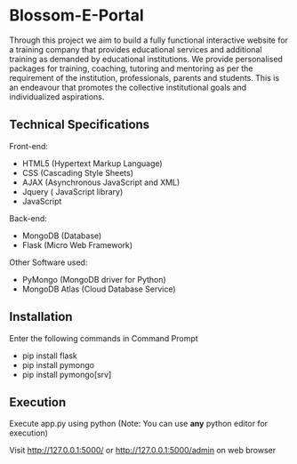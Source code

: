 # Blossom-E-Portal
Through this project we aim to build a fully functional interactive website for a training company that provides educational services and additional training as demanded by educational institutions. We provide personalised packages for training, coaching, tutoring and mentoring as per the requirement of the institution, professionals, parents and students. This is an endeavour that promotes the collective institutional goals and individualized aspirations.

## Technical Specifications
Front-end:
* HTML5  (Hypertext Markup Language)
* CSS (Cascading Style Sheets) 
* AJAX (Asynchronous JavaScript and XML)
* Jquery ( JavaScript library)
* JavaScript 

Back-end: 
* MongoDB (Database)
* Flask (Micro Web Framework)

Other Software used: 
* PyMongo (MongoDB driver for Python) 
* MongoDB Atlas (Cloud Database Service)

## Installation

Enter the following commands in Command Prompt
* pip install flask
* pip install pymongo
* pip install pymongo[srv]

## Execution

Execute app.py using python 
(Note: You can use **any** python editor for execution)

Visit http://127.0.0.1:5000/ or http://127.0.0.1:5000/admin on web browser

